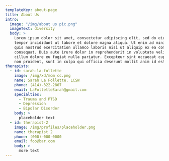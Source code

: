 ```yaml
---
templateKey: about-page
title: About Us
intro:
  image: "/img/about us pic.png"
  imageText: diversity
  body: >
    Lorem ipsum dolor sit amet, consectetur adipiscing elit, sed do eiusmod
    tempor incididunt ut labore et dolore magna aliqua. Ut enim ad minim veniam,
    quis nostrud exercitation ullamco laboris nisi ut aliquip ex ea commodo
    consequat. Duis aute irure dolor in reprehenderit in voluptate velit esse
    cillum dolore eu fugiat nulla pariatur. Excepteur sint occaecat cupidatat
    non proident, sunt in culpa qui officia deserunt mollit anim id est laborum.
therapists:
  - id: sarah-la-follette
    image: /img/xd/mom cc.png
    name: Sarah La Follette, LCSW
    phone: (414)-322-2807
    email: LaFolletteSarah@gmail.com
    specialties:
      - Trauma and PTSD
      - Depression
      - Bipolar Disorder
    body: >
      placeholder text
  - id: therapist-2 
    image: /img/profiles/placeholder.png 
    name: therapist 2
    phone: (000)-000-0000
    email: foo@bar.com
    body: >
      more text
---
```

